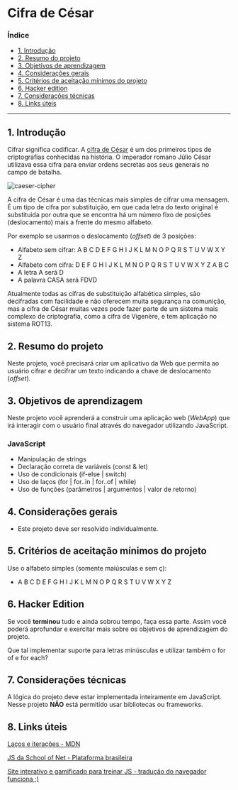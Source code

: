# Cifra de César

### Índice

- [1. Introdução](#1-introdução)
- [2. Resumo do projeto](#2-resumo-do-projeto)
- [3. Objetivos de aprendizagem](#3-objetivos-de-aprendizagem)
- [4. Considerações gerais](#4-considerações-gerais)
- [5. Critérios de aceitação mínimos do projeto](#5-criterios-de-aceitação-mínimos-do-projeto)
- [6. Hacker edition](#6-hacker-edition)
- [7. Considerações técnicas](#7-considerações-técnicas)
- [8. Links úteis](#8-considerações-técnicas)

---

## 1. Introdução

Cifrar significa codificar. A [cifra de César](https://pt.wikipedia.org/wiki/Cifra_de_C%C3%A9sar) é um dos primeiros tipos de criptografias conhecidas na história. O imperador romano Júlio César utilizava essa cifra para enviar ordens secretas aos seus generais no campo de batalha.

![caeser-cipher](https://user-images.githubusercontent.com/11894994/60990999-07ffdb00-a320-11e9-87d0-b7c291bc4cd1.png)

A cifra de César é uma das técnicas mais simples de cifrar uma mensagem. É um tipo de cifra por substituição, em que cada letra do texto original é substituida por outra que se encontra há um número fixo de posições (deslocamento) mais a frente do mesmo alfabeto.

Por exemplo se usarmos o deslocamento (_offset_) de 3 posições:

- Alfabeto sem cifrar: A B C D E F G H I J K L M N O P Q R S T U V W X Y Z
- Alfabeto com cifra: D E F G H I J K L M N O P Q R S T U V W X Y Z A B C
- A letra A será D
- A palavra CASA será FDVD

Atualmente todas as cifras de substituição alfabética simples, são decifradas com facilidade e não oferecem muita segurança na comunição, mas a cifra de César muitas vezes pode fazer parte de um sistema mais complexo de criptografia, como a cifra de Vigenère, e tem aplicação no sistema ROT13.

## 2. Resumo do projeto

Neste projeto, você precisará criar um aplicativo da Web que permita ao usuário cifrar e decifrar um texto indicando a chave de deslocamento (_offset_).

## 3. Objetivos de aprendizagem

Neste projeto você aprenderá a construir uma aplicação web (_WebApp_) que irá interagir com o usuário final através do navegador utilizando JavaScript.

### JavaScript

- Manipulação de strings
- Declaração correta de variáveis (const & let)
- Uso de condicionais (if-else | switch)
- Uso de laços (for | for..in | for..of | while)
- Uso de funções (parâmetros | argumentos | valor de retorno)

## 4. Considerações gerais

- Este projeto deve ser resolvido individualmente.

## 5. Critérios de aceitação mínimos do projeto

Use o alfabeto simples (somente maiúsculas e sem ç):

- A B C D E F G H I J K L M N O P Q R S T U V W X Y Z

<!-- ### Interface do usuário (UI)

A interface deve permitir ao usuário:

* Eleger um _offset_ indicando quantas posições de deslocamento de caracteres
  quer que a cifra utilize.
* Inserir uma mensagem (texto) para ser cifrada.
* Ver o resultado da mensagem cifrada.
* Inserir uma mensagem (texto) para ser decifrada.
* Ver o resultado da mensagem decifrada. -->

## 6. Hacker Edition

Se você **terminou** tudo e ainda sobrou tempo, faça essa parte. Assim você poderá aprofundar e exercitar mais sobre os objetivos de aprendizagem do projeto.

Que tal implementar suporte para letras minúsculas e utilizar também o for of e for each?

## 7. Considerações técnicas

A lógica do projeto deve estar implementada inteiramente em JavaScript. Nesse projeto **NÃO** está permitido usar bibliotecas ou frameworks.

## 8. Links úteis

[Laços e iterações - MDN](https://developer.mozilla.org/pt-BR/docs/Web/JavaScript/Guide/Loops_and_iteration)

[JS da School of Net - Plataforma brasileira](https://www.schoolofnet.com/curso/frontend/javascript/iniciando-com-javascript-rev3/)

[Site interativo e gamificado para treinar JS - tradução do navegador funciona ;)](https://learnjavascript.online/)
